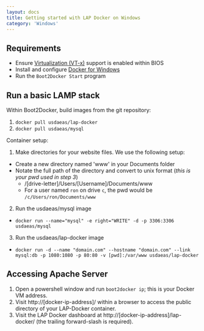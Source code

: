 ```yaml
---
layout: docs
title: Getting started with LAP Docker on Windows
category: 'Windows'
---
```



Requirements
----------
- Ensure [Virtualization (VT-x)](http://en.wikipedia.org/wiki/X86_virtualization) support is enabled within BIOS
- Install and configure [Docker for Windows](https://docs.docker.com/installation/windows/#installation)
- Run the `Boot2Docker Start` program

Run a basic LAMP stack
----------

Within Boot2Docker, build images from the git repository:

1. `docker pull usdaeas/lap-docker`
2. `docker pull usdaeas/mysql`

Container setup:

1. Make directories for your website files. We use the following setup:
 - Create a new directory named 'www' in your Documents folder
 - Notate the full path of the directory and convert to unix format (*this is your pwd used in step 3*)
   - /[drive-letter]/Users/[Username]/Documents/www
   - For a user named `ron` on drive `c`, the pwd would be `/c/Users/ron/Documents/www`
2. Run the usdaeas/mysql image
 - `docker run --name="mysql" -e right="WRITE" -d -p 3306:3306 usdaeas/mysql`
3. Run the usdaeas/lap-docker image
 - `docker run -d --name "domain.com" --hostname "domain.com" --link mysql:db -p 1080:1080 -p 80:80 -v [pwd]:/var/www usdaeas/lap-docker`

Accessing Apache Server
-----------------------
1. Open a powershell window and run `boot2docker ip`; this is your Docker VM address.
2. Visit http://[docker-ip-address]/ within a browser to access the public directory of your LAP-Docker container.
3. Visit the LAP Docker dashboard at http://[docker-ip-address]/lap-docker/ (the trailing forward-slash is required).